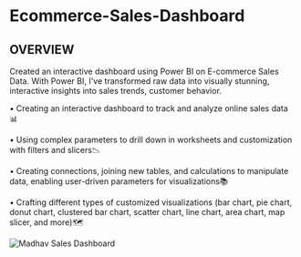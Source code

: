 # Ecommerce-Sales-Dashboard

## OVERVIEW 

Created an interactive dashboard using Power BI on E-commerce Sales Data.
With Power BI, I've transformed raw data into visually stunning, interactive insights into sales trends, customer behavior. 

• Creating an interactive dashboard to track and analyze online sales data 📊

• Using complex parameters to drill down in worksheets and customization with filters and slicers📉

• Creating connections, joining new tables, and calculations to manipulate data, enabling user-driven parameters for visualizations📚

• Crafting different types of customized visualizations (bar chart, pie chart, donut chart, clustered bar chart, scatter chart, line chart, area chart, map slicer, and more)🗺️

![Madhav Sales Dashboard](https://github.com/muskansinghal14/Ecommerce-Sales-Dashboard/assets/140623673/0df92987-c926-4aea-9475-be05fab006ca)

